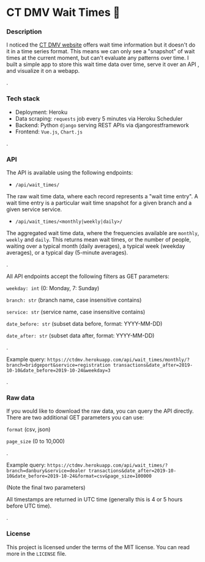 # CT DMV Wait Times 🚗

### Description

I noticed the [CT DMV website](https://www.dmvselfservice.ct.gov/NemoService.aspx) offers wait time information but it doesn't do it in a time series format. This means we can only see a "snapshot" of wait times at the current moment, but can't evaluate any patterns over time. I built a simple app to store this wait time data over time, serve it over an API , and visualize it on a webapp.

.

### Tech stack

* Deployment: Heroku
* Data scraping: `requests` job every 5 minutes via Heroku Scheduler
* Backend: Python `django` serving REST APIs via djangorestframework
* Frontend: `Vue.js`, `Chart.js`

.

### API

The API is available using the following endpoints:

* `/api/wait_times/`

The raw wait time data, where each record represents a "wait time entry". A wait time entry is a particular wait time snapshot for a given branch and a given service service.

* `/api/wait_times/<monthly|weekly|daily>/`

The aggregated wait time data, where the frequencies available are `monthly`, `weekly` and `daily`. This returns mean wait times, or the number of people, waiting over a typical month (daily averages), a typical week (weekday averages), or a typical day (5-minute averages).

.

All API endpoints accept the following filters as GET parameters:

`weekday: int` (0: Monday, 7: Sunday)

`branch: str` (branch name, case insensitive contains)

`service: str` (service name, case insensitive contains)

`date_before: str` (subset data before, format: YYYY-MM-DD)

`date_after: str` (subset data after, format: YYYY-MM-DD)

.

Example query: `https://ctdmv.herokuapp.com/api/wait_times/monthly/?branch=bridgeport&service=registration transactions&date_after=2019-10-10&date_before=2019-10-24&weekday=3`

.

### Raw data

If you would like to download the raw data, you can query the API directly. There are two additional GET parameters you can use:

`format` (csv, json)

`page_size` (0 to 10,000)

.

Example query: `https://ctdmv.herokuapp.com/api/wait_times/?branch=danbury&service=dealer transactions&date_after=2019-10-10&date_before=2019-10-24&format=csv&page_size=100000`

(Note the final two parameters)

All timestamps are returned in UTC time (generally this is 4 or 5 hours before UTC time).

.

### License

This project is licensed under the terms of the MIT license. You can read more in the `LICENSE` file.

